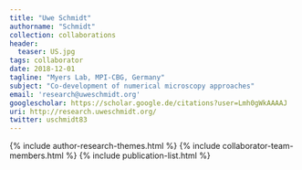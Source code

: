 ```yaml
---
title: "Uwe Schmidt"
authorname: "Schmidt"
collection: collaborations
header:
  teaser: US.jpg
tags: collaborator
date: 2018-12-01
tagline: "Myers Lab, MPI-CBG, Germany"
subject: "Co-development of numerical microscopy approaches"
email: 'research@uweschmidt.org'
googlescholar: https://scholar.google.de/citations?user=Lmh0gWkAAAAJ
uri: http://research.uweschmidt.org/
twitter: uschmidt83
---
```

<p align= "justify">

{% include author-research-themes.html %}
{% include collaborator-team-members.html %}
{% include publication-list.html %}
